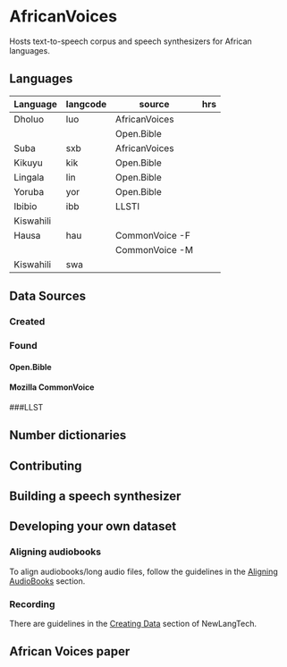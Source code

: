 # AfricanVoices
Hosts text-to-speech corpus and speech synthesizers for African languages.
## Languages
| Language  | langcode | source         | hrs |
|-----------|----------|----------------|-----|
| Dholuo    | luo      | AfricanVoices  |     |
|           |          | Open.Bible     |     |
| Suba      | sxb      | AfricanVoices  |     |
| Kikuyu    | kik      | Open.Bible     |     |
| Lingala   | lin      | Open.Bible     |     |
| Yoruba    | yor      | Open.Bible     |     |
| Ibibio    | ibb      | LLSTI          |     |
| Kiswahili |          |                |     |
| Hausa     | hau      | CommonVoice -F |     |
|           |          | CommonVoice -M |     |
| Kiswahili | swa      |                |     |

## Data Sources
### Created

### Found
#### Open.Bible

#### Mozilla CommonVoice

###LLST

## Number dictionaries

## Contributing

## Building a speech synthesizer

## Developing your own dataset

### Aligning audiobooks
To align audiobooks/long audio files, follow the guidelines in the [Aligning AudioBooks](code/README.md) section.

### Recording
There are guidelines in the [Creating Data](https://github.com/neulab/newlang-tech/tree/main/speech-synthesis#2-creating-data) section of NewLangTech.

## African Voices paper


